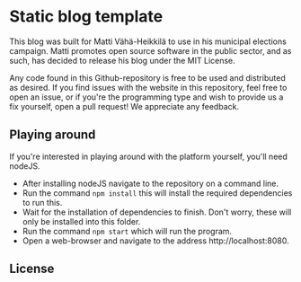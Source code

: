 # Static blog template

This blog was built for Matti Vähä-Heikkilä to use in his municipal elections campaign.
Matti promotes open source software in the public sector, and as such, has decided to release his blog
under the MIT License.

Any code found in this Github-repository is free to be used and distributed as desired. If you find issues 
with the website in this repository, feel free to open an issue, or if you're the programming
type and wish to provide us a fix yourself, open a pull request! We appreciate any feedback.

## Playing around

If you're interested in playing around with the platform yourself, you'll need nodeJS.

- After installing nodeJS navigate to the repository on a command line.
- Run the command ```npm install``` this will install the required dependencies to run this.
- Wait for the installation of dependencies to finish. Don't worry, these will only be installed into this folder.
- Run the command ```npm start``` which will run the program.
- Open a web-browser and navigate to the address http://localhost:8080.

## License